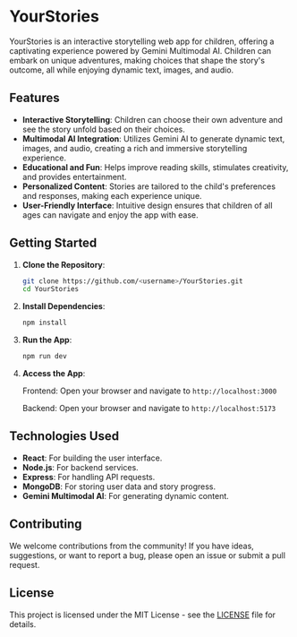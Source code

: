 # YourStories

YourStories is an interactive storytelling web app for children, offering a captivating experience powered by Gemini Multimodal AI. Children can embark on unique adventures, making choices that shape the story's outcome, all while enjoying dynamic text, images, and audio.

## Features

- **Interactive Storytelling**: Children can choose their own adventure and see the story unfold based on their choices.
- **Multimodal AI Integration**: Utilizes Gemini AI to generate dynamic text, images, and audio, creating a rich and immersive storytelling experience.
- **Educational and Fun**: Helps improve reading skills, stimulates creativity, and provides entertainment.
- **Personalized Content**: Stories are tailored to the child's preferences and responses, making each experience unique.
- **User-Friendly Interface**: Intuitive design ensures that children of all ages can navigate and enjoy the app with ease.

## Getting Started

1. **Clone the Repository**:
    ```bash
    git clone https://github.com/<username>/YourStories.git
    cd YourStories
    ```

2. **Install Dependencies**:
    ```bash
    npm install
    ```

3. **Run the App**:
    ```bash
    npm run dev
    ```

4. **Access the App**:

    Frontend: Open your browser and navigate to `http://localhost:3000`

    Backend: Open your browser and navigate to `http://localhost:5173`

## Technologies Used

- **React**: For building the user interface.
- **Node.js**: For backend services.
- **Express**: For handling API requests.
- **MongoDB**: For storing user data and story progress.
- **Gemini Multimodal AI**: For generating dynamic content.

## Contributing

We welcome contributions from the community! If you have ideas, suggestions, or want to report a bug, please open an issue or submit a pull request.

## License

This project is licensed under the MIT License - see the [LICENSE](LICENSE) file for details.
